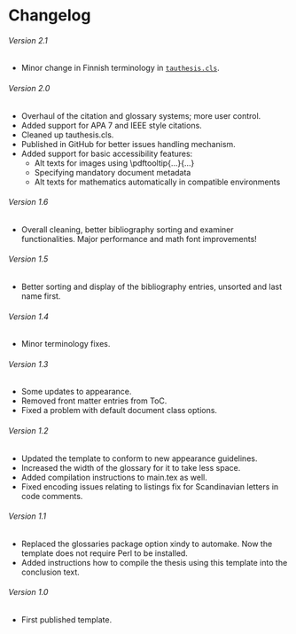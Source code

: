 # Changelog

###### Version 2.1

* Minor change in Finnish terminology in [`tauthesis.cls`](./tauthesis.cls).

###### Version 2.0

* Overhaul of the citation and glossary systems; more user control.
* Added support for APA 7 and IEEE style citations.
* Cleaned up tauthesis.cls.
* Published in GitHub for better issues handling mechanism.
* Added support for basic accessibility features:
  * Alt texts for images using \pdftooltip{...}{...}
  * Specifying mandatory document metadata
  * Alt texts for mathematics automatically in compatible environments

###### Version 1.6

* Overall cleaning, better bibliography sorting and examiner functionalities. Major performance and math font improvements!

###### Version 1.5

* Better sorting and display of the bibliography entries, unsorted and last name first.

###### Version 1.4

* Minor terminology fixes.

###### Version 1.3

* Some updates to appearance.
* Removed front matter entries from ToC.
* Fixed a problem with default document class options.

###### Version 1.2

* Updated the template to conform to new appearance guidelines.
* Increased the width of the glossary for it to take less space.
* Added compilation instructions to main.tex as well.
* Fixed encoding issues relating to listings fix for Scandinavian letters in code comments.

###### Version 1.1

* Replaced the glossaries package option xindy to automake. Now the template does not require Perl to be installed.
* Added instructions how to compile the thesis using this template into the conclusion text.

###### Version 1.0

* First published template.
